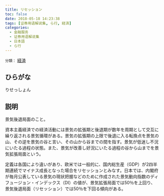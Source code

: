 ```yaml
---
title: リセッション
toc: false
date: 2018-05-18 14:23:38
tags: [证券用语解说集, ら行, 経済]
categories:
  - 金融服务
  - 证券用语解说集
  - 日本語
  - ら行
---
```


`分類：` [経済](/tags/経済/)

## ひらがな

りせっしょん

## 説明

景気後退局面のこと。

資本主義経済での経済活動には景気の拡張期と後退期が数年を周期として交互に繰り返される景気循環がある。景気の拡張期の上限で後退に入る転換点を景気の山、その逆を景気の谷と言い、その山から谷までの間を指す。景気が低迷し不況にいたる過程の状態。また、景気が改善し好況にいたる過程の谷から山までを景気拡張局面という。

定義は各国により違いがあり、欧米では一般的に、国内総生産（GDP）が2四半期連続でマイナス成長となった場合をリセッションとみなす。日本では、内閣府が毎月公表している景気の現状把握などのために作成された景気動向指数のディフュージョン・インデックス（DI）の値が、景気拡張局面では50％を上回り、景気後退局面（リセッション）では50％を下回る傾向がある。
